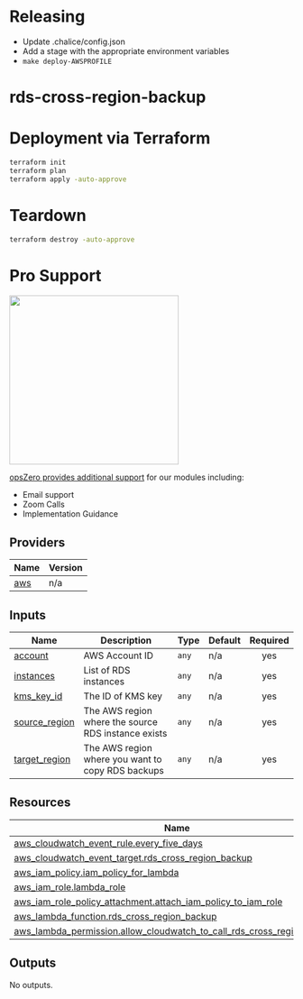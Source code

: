 <!-- BEGIN_TF_DOCS -->
# Releasing

 - Update .chalice/config.json
 - Add a stage with the appropriate environment variables
 - `make deploy-AWSPROFILE`
# rds-cross-region-backup

# Deployment via Terraform

```sh
terraform init
terraform plan
terraform apply -auto-approve
```
# Teardown

```sh
terraform destroy -auto-approve
```
# Pro Support

<a href="https://www.opszero.com"><img src="http://assets.opszero.com.s3.amazonaws.com/images/opszero_11_29_2016.png" width="300px"/></a>

[opsZero provides additional support](https://www.opszero.com/devops) for our modules including:

- Email support
- Zoom Calls
- Implementation Guidance
## Providers

| Name | Version |
|------|---------|
| <a name="provider_aws"></a> [aws](#provider\_aws) | n/a |
## Inputs

| Name | Description | Type | Default | Required |
|------|-------------|------|---------|:--------:|
| <a name="input_account"></a> [account](#input\_account) | AWS Account ID | `any` | n/a | yes |
| <a name="input_instances"></a> [instances](#input\_instances) | List of RDS instances | `any` | n/a | yes |
| <a name="input_kms_key_id"></a> [kms\_key\_id](#input\_kms\_key\_id) | The ID of KMS key | `any` | n/a | yes |
| <a name="input_source_region"></a> [source\_region](#input\_source\_region) | The AWS region where the source RDS instance exists | `any` | n/a | yes |
| <a name="input_target_region"></a> [target\_region](#input\_target\_region) | The AWS region where you want to copy RDS backups | `any` | n/a | yes |
## Resources

| Name | Type |
|------|------|
| [aws_cloudwatch_event_rule.every_five_days](https://registry.terraform.io/providers/hashicorp/aws/latest/docs/resources/cloudwatch_event_rule) | resource |
| [aws_cloudwatch_event_target.rds_cross_region_backup](https://registry.terraform.io/providers/hashicorp/aws/latest/docs/resources/cloudwatch_event_target) | resource |
| [aws_iam_policy.iam_policy_for_lambda](https://registry.terraform.io/providers/hashicorp/aws/latest/docs/resources/iam_policy) | resource |
| [aws_iam_role.lambda_role](https://registry.terraform.io/providers/hashicorp/aws/latest/docs/resources/iam_role) | resource |
| [aws_iam_role_policy_attachment.attach_iam_policy_to_iam_role](https://registry.terraform.io/providers/hashicorp/aws/latest/docs/resources/iam_role_policy_attachment) | resource |
| [aws_lambda_function.rds_cross_region_backup](https://registry.terraform.io/providers/hashicorp/aws/latest/docs/resources/lambda_function) | resource |
| [aws_lambda_permission.allow_cloudwatch_to_call_rds_cross_region_backup](https://registry.terraform.io/providers/hashicorp/aws/latest/docs/resources/lambda_permission) | resource |
## Outputs

No outputs.
<!-- END_TF_DOCS -->
